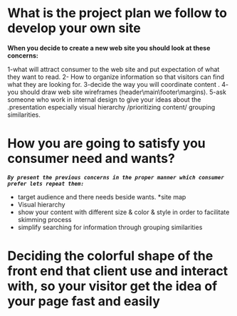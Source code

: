 # What is the project plan we follow to develop your own site

**When you decide to create a new web site you should look at these concerns:**

1-what will attract consumer to the web site and put expectation of what they want to read.
2- How to organize information so that visitors can find what they are looking for.
3-decide the way you will coordinate content .
4- you should draw web site wireframes (header\main\footer\margins).
5-ask someone who work in internal design to give your ideas about the .presentation especially visual hierarchy /prioritizing content/ grouping similarities.

# How you are going to satisfy you consumer need and wants?
***`By present the previous concerns in the proper manner which consumer prefer lets repeat them:`***
* target audience and there needs beside wants.
*site map 
* Visual hierarchy
* show your content with different size & color & style in order to facilitate skimming process
* simplify searching for information through grouping similarities

# Deciding the colorful shape of the front end that client use and interact with, so your visitor get the idea of your page fast and easily  
